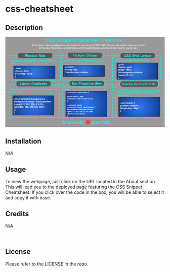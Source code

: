 # css-cheatsheet

## Description

![CSS Cheatsheet Wireframe](./assets/Untitled%20presentation.png)

## Installation

N/A

## Usage

To view the webpage, just click on the URL located in the About section. This will lead you to the deployed page featuring the CSS Snippet Cheatsheet. If you click over the code in the box, you will be able to select it and copy it with ease.

## Credits

N/A

‌

## License

Please refer to the LICENSE in the repo.
